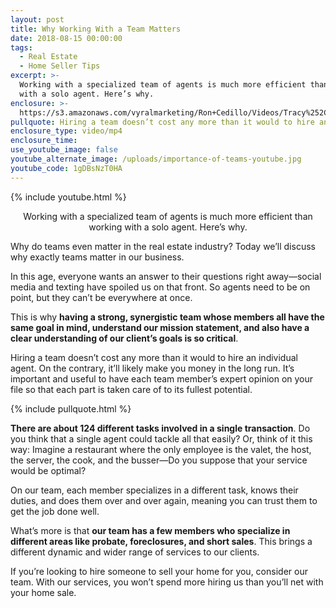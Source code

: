 ```yaml
---
layout: post
title: Why Working With a Team Matters
date: 2018-08-15 00:00:00
tags:
  - Real Estate
  - Home Seller Tips
excerpt: >-
  Working with a specialized team of agents is much more efficient than working
  with a solo agent. Here’s why.
enclosure: >-
  https://s3.amazonaws.com/vyralmarketing/Ron+Cedillo/Videos/Tracy%252C+CA+Real+Estate+-+Why+Working+With+a+Team+Matters.mp4
pullquote: Hiring a team doesn’t cost any more than it would to hire an individual agent.
enclosure_type: video/mp4
enclosure_time:
use_youtube_image: false
youtube_alternate_image: /uploads/importance-of-teams-youtube.jpg
youtube_code: 1gDBsNzT0HA
---
```


{% include youtube.html %}

<center>Working with a specialized team of agents is much more efficient than working with a solo agent. Here’s why.</center>

Why do teams even matter in the real estate industry? Today we’ll discuss why exactly teams matter in our business.

In this age, everyone wants an answer to their questions right away—social media and texting have spoiled us on that front. So agents need to be on point, but they can’t be everywhere at once.

This is why **having a strong, synergistic team whose members all have the same goal in mind, understand our mission statement, and also have a clear understanding of our client’s goals is so critical**.

Hiring a team doesn’t cost any more than it would to hire an individual agent. On the contrary, it’ll likely make you money in the long run. It’s important and useful to have each team member’s expert opinion on your file so that each part is taken care of to its fullest potential.

{% include pullquote.html %}

**There are about 124 different tasks involved in a single transaction**. Do you think that a single agent could tackle all that easily? Or, think of it this way: Imagine a restaurant where the only employee is the valet, the host, the server, the cook, and the busser—Do you suppose that your service would be optimal?

On our team, each member specializes in a different task, knows their duties, and does them over and over again, meaning you can trust them to get the job done well.

What’s more is that **our team has a few members who specialize in different areas like probate, foreclosures, and short sales**. This brings a different dynamic and wider range of services to our clients.

If you’re looking to hire someone to sell your home for you, consider our team. With our services, you won’t spend more hiring us than you’ll net with your home sale.